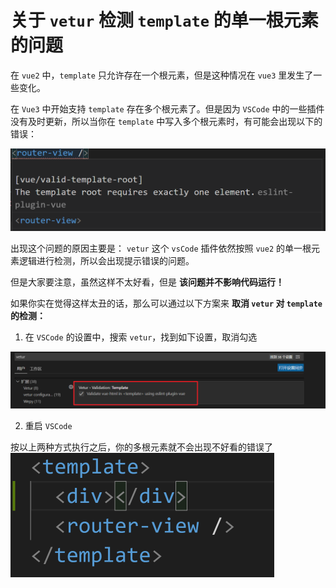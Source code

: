 # 关于 `vetur` 检测 `template` 的单一根元素的问题

在 `vue2` 中，`template` 只允许存在一个根元素，但是这种情况在 `vue3` 里发生了一些变化。

在 `Vue3` 中开始支持 `template` 存在多个根元素了。但是因为 `VSCode` 中的一些插件没有及时更新，所以当你在 `template` 中写入多个根元素时，有可能会出现以下的错误：

![image-20210717190311264](./vetur/image-20210717190311264.png)

出现这个问题的原因主要是： `vetur` 这个 `vsCode` 插件依然按照 `vue2` 的单一根元素逻辑进行检测，所以会出现提示错误的问题。

但是大家要注意，虽然这样不太好看，但是 **该问题并不影响代码运行！**

如果你实在觉得这样太丑的话，那么可以通过以下方案来 **取消 `vetur` 对 `template` 的检测：** 
1. 在 `VSCode`  的设置中，搜索 `vetur`，找到如下设置，取消勾选

![image-20210717190629024](./vetur/image-20210717190629024.png)

2. 重启 `VSCode`

按以上两种方式执行之后，你的多根元素就不会出现不好看的错误了
<img src="./vetur/image-20210910092410872.png" alt="image-20210910092410872" style="zoom:50%;" />